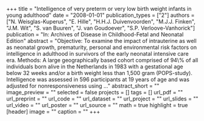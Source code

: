 +++
title = "Intelligence of very preterm or very low birth weight infants in young adulthood"
date = "2008-01-01"
publication_types = ["2"]
authors = ["N. Weisglas-Kuperus", "E. Hille", "H.H.J. Duivenvoorden", "M.J.J. Finken", "J.M. Wit", "S. van Buuren", "J. van Goudoever", "S.P. Verloove-Vanhorick"]
publication = "In: Archives of Disease in Childhood-Fetal and Neonatal Edition"
abstract = "Objective: To examine the impact of intrauterine as well as neonatal growth, prematurity, personal and environmental risk factors on intelligence in adulthood in survivors of the early neonatal intensive care era. Methods: A large geographically based cohort comprised of 94\\% of all individuals born alive in the Netherlands in 1983 with a gestational age below 32 weeks and/or a birth weight less than 1,500 gram (POPS-study). Intelligence was assessed in 596 participants at 19 years of age and was adjusted for nonresponsiveness using …"
abstract_short = ""
image_preview = ""
selected = false
projects = []
tags = []
url_pdf = ""
url_preprint = ""
url_code = ""
url_dataset = ""
url_project = ""
url_slides = ""
url_video = ""
url_poster = ""
url_source = ""
math = true
highlight = true
[header]
image = ""
caption = ""
+++
